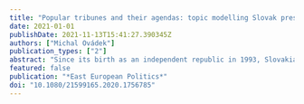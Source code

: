```yaml
---
title: "Popular tribunes and their agendas: topic modelling Slovak presidents' speeches 1993-2020"
date: 2021-01-01
publishDate: 2021-11-13T15:41:27.390345Z
authors: ["Michal Ovádek"]
publication_types: ["2"]
abstract: "Since its birth as an independent republic in 1993, Slovakia has been served by five different presidents. Due to limited competences, the presidents’ have often relied on political speech as their principal tool to influence political developments. However, text as a source of data has been largely neglected in existing scholarship on Central European presidents. In this exploratory study, I classify the content of presidential speeches using a topic model and analyse topical patterns over time and across different presidents. I find that topical variation can provide useful insights into relevant issues such as agenda shifts or intra-executive conflict."
featured: false
publication: "*East European Politics*"
doi: "10.1080/21599165.2020.1756785"
---
```


